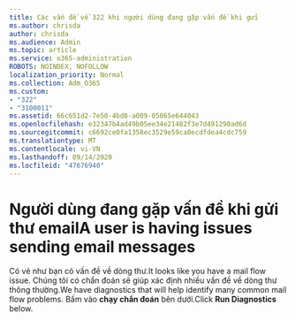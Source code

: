 ```yaml
---
title: Các vấn đề về 322 khi người dùng đang gặp vấn đề khi gửi
ms.author: chrisda
author: chrisda
ms.audience: Admin
ms.topic: article
ms.service: o365-administration
ROBOTS: NOINDEX, NOFOLLOW
localization_priority: Normal
ms.collection: Adm_O365
ms.custom:
- "322"
- "3100011"
ms.assetid: 66c651d2-7e58-4bd8-a009-05065e644043
ms.openlocfilehash: e32347b4ad49b05ee34e21482f3e7d491290ad6d
ms.sourcegitcommit: c6692ce0fa1358ec3529e59ca0ecdfdea4cdc759
ms.translationtype: MT
ms.contentlocale: vi-VN
ms.lasthandoff: 09/14/2020
ms.locfileid: "47676940"
---
```

# <a name="a-user-is-having-issues-sending-email-messages"></a><span data-ttu-id="3c4f9-102">Người dùng đang gặp vấn đề khi gửi thư email</span><span class="sxs-lookup"><span data-stu-id="3c4f9-102">A user is having issues sending email messages</span></span>

<span data-ttu-id="3c4f9-103">Có vẻ như bạn có vấn đề về dòng thư.</span><span class="sxs-lookup"><span data-stu-id="3c4f9-103">It looks like you have a mail flow issue.</span></span> <span data-ttu-id="3c4f9-104">Chúng tôi có chẩn đoán sẽ giúp xác định nhiều vấn đề về dòng thư thông thường.</span><span class="sxs-lookup"><span data-stu-id="3c4f9-104">We have diagnostics that will help identify many common mail flow problems.</span></span> <span data-ttu-id="3c4f9-105">Bấm vào **chạy chẩn đoán** bên dưới.</span><span class="sxs-lookup"><span data-stu-id="3c4f9-105">Click **Run Diagnostics** below.</span></span>
